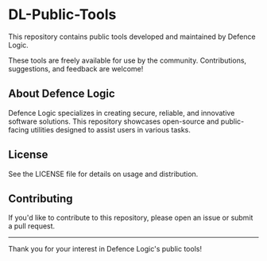# DL-Public-Tools

This repository contains public tools developed and maintained by Defence Logic.

These tools are freely available for use by the community. Contributions, suggestions, and feedback are welcome!

## About Defence Logic

Defence Logic specializes in creating secure, reliable, and innovative software solutions. This repository showcases open-source and public-facing utilities designed to assist users in various tasks.

## License

See the LICENSE file for details on usage and distribution.

## Contributing

If you'd like to contribute to this repository, please open an issue or submit a pull request.

---

Thank you for your interest in Defence Logic's public tools!
